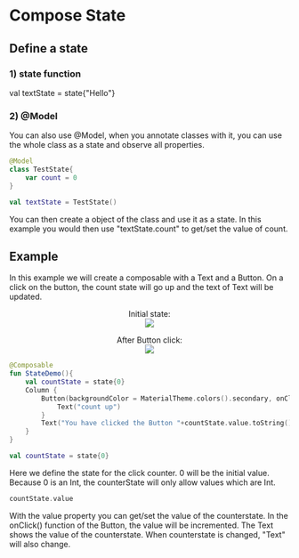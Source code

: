 # Compose State

## Define a state
### 1) state function
val textState = state{"Hello"}

### 2) @Model
You can also use @Model, when you annotate classes with it, you can use the whole class as a state and observe all properties.



```kotlin
@Model
class TestState{
    var count = 0
}
```

```kotlin
val textState = TestState()
```

You can then create a object of the class and use it as a state. In this example you would then use "textState.count" to get/set the value of count.


## Example
In this example we will create a composable with a Text and a Button. On a click on the button, the count state will go up and the text of Text will be updated.

<p align="center">
Initial state:<br>
  <img src ="../../images/state1.png"  />
</p>

<p align="center">
After Button click:<br>
  <img src ="../../images/state2.png"  />
</p>



```kotlin
@Composable
fun StateDemo(){
    val countState = state{0}
    Column {
        Button(backgroundColor = MaterialTheme.colors().secondary, onClick = {countState.value++}) {
            Text("count up")
        }
        Text("You have clicked the Button "+countState.value.toString() +" times")
    }
}
```

```kotlin
val countState = state{0}
```

Here we define the state for the click counter. 0 will be the initial value. Because 0 is an Int, the counterState will only allow values which are Int.

```kotlin
countState.value
```
With the value property you can get/set the value of the counterstate. In the onClick() function of the Button, the value will be incremented. The Text shows the value of the counterstate. When counterstate is changed, 
"Text" will also change. 
